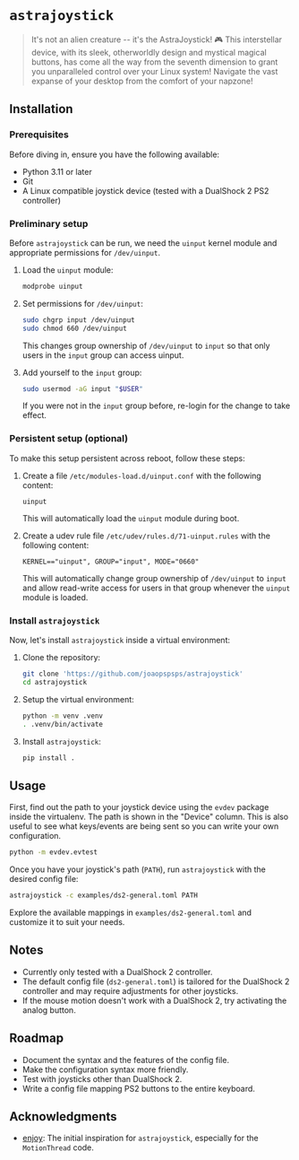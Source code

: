 # `astrajoystick`

> It's not an alien creature -- it's the AstraJoystick! 🎮 This
> interstellar device, with its sleek, otherworldly design and mystical
> magical buttons, has come all the way from the seventh dimension to
> grant you unparalleled control over your Linux system! Navigate the
> vast expanse of your desktop from the comfort of your napzone!

## Installation

### Prerequisites

Before diving in, ensure you have the following available:

-   Python 3.11 or later
-   Git
-   A Linux compatible joystick device (tested with a DualShock 2 PS2
    controller)

### Preliminary setup

Before `astrajoystick` can be run, we need the `uinput` kernel module
and appropriate permissions for `/dev/uinput`.

1.  Load the `uinput` module:

    ``` sh
    modprobe uinput
    ```

2.  Set permissions for `/dev/uinput`:

    ``` sh
    sudo chgrp input /dev/uinput
    sudo chmod 660 /dev/uinput
    ```

    This changes group ownership of `/dev/uinput` to `input` so that
    only users in the `input` group can access uinput.

3.  Add yourself to the `input` group:

    ``` sh
    sudo usermod -aG input "$USER"
    ```

    If you were not in the `input` group before, re-login for the change
    to take effect.

### Persistent setup (optional)

To make this setup persistent across reboot, follow these steps:

1.  Create a file `/etc/modules-load.d/uinput.conf` with the following
    content:

        uinput

    This will automatically load the `uinput` module during boot.

2.  Create a udev rule file `/etc/udev/rules.d/71-uinput.rules` with the
    following content:

        KERNEL=="uinput", GROUP="input", MODE="0660"

    This will automatically change group ownership of `/dev/uinput` to
    `input` and allow read-write access for users in that group whenever
    the `uinput` module is loaded.

### Install `astrajoystick`

Now, let's install `astrajoystick` inside a virtual environment:

1.  Clone the repository:

    ``` sh
    git clone 'https://github.com/joaopspsps/astrajoystick'
    cd astrajoystick
    ```

2.  Setup the virtual environment:

    ``` sh
    python -m venv .venv
    . .venv/bin/activate
    ```

3.  Install `astrajoystick`:

    ``` sh
    pip install .
    ```

## Usage

First, find out the path to your joystick device using the `evdev`
package inside the virtualenv. The path is shown in the "Device" column.
This is also useful to see what keys/events are being sent so you can
write your own configuration.

``` sh
python -m evdev.evtest
```

Once you have your joystick's path (`PATH`), run `astrajoystick` with
the desired config file:

``` sh
astrajoystick -c examples/ds2-general.toml PATH
```

Explore the available mappings in `examples/ds2-general.toml` and
customize it to suit your needs.

## Notes

-   Currently only tested with a DualShock 2 controller.
-   The default config file (`ds2-general.toml`) is tailored for the
    DualShock 2 controller and may require adjustments for other
    joysticks.
-   If the mouse motion doesn't work with a DualShock 2, try activating
    the analog button.

## Roadmap

-   Document the syntax and the features of the config file.
-   Make the configuration syntax more friendly.
-   Test with joysticks other than DualShock 2.
-   Write a config file mapping PS2 buttons to the entire keyboard.

## Acknowledgments

-   [enjoy](https://github.com/cjacker/enjoy): The initial inspiration
    for `astrajoystick`, especially for the `MotionThread` code.
